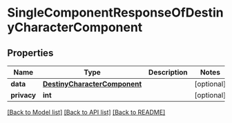 # SingleComponentResponseOfDestinyCharacterComponent

## Properties
Name | Type | Description | Notes
------------ | ------------- | ------------- | -------------
**data** | [**DestinyCharacterComponent**](DestinyCharacterComponent.md) |  | [optional] 
**privacy** | **int** |  | [optional] 

[[Back to Model list]](../README.md#documentation-for-models) [[Back to API list]](../README.md#documentation-for-api-endpoints) [[Back to README]](../README.md)


